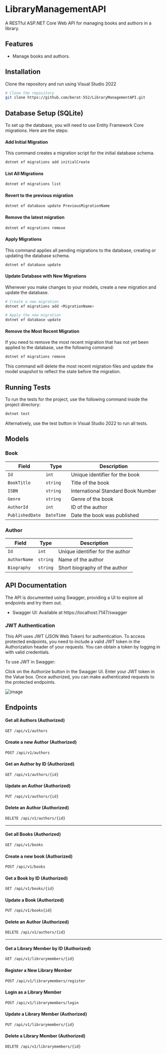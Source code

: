 # LibraryManagementAPI

A RESTful ASP.NET Core Web API for managing books and authors in a library.

## Features

- Manage books and authors.

## Installation

Clone the repository and run using Visual Studio 2022

```bash
# Clone the repository
git clone https://github.com/berat-552/LibraryManagementAPI.git
```

## Database Setup (SQLite)
To set up the database, you will need to use Entity Framework Core migrations. Here are the steps:

#### Add Initial Migration
This command creates a migration script for the initial database schema.
```bash
dotnet ef migrations add initialCreate
```

#### List All Migrations

```bash
dotnet ef migrations list
```
#### Revert to the previous migration
```bash
dotnet ef database update PreviousMigrationName
```

#### Remove the latest migration
```bash
dotnet ef migrations remove
```

#### Apply Migrations
This command applies all pending migrations to the database, creating or updating the database schema.
```bash
dotnet ef database update
```

#### Update Database with New Migrations
Whenever you make changes to your models, create a new migration and update the database.
```bash
# Create a new migration
dotnet ef migrations add <MigrationName>

# Apply the new migration
dotnet ef database update
```

#### Remove the Most Recent Migration
If you need to remove the most recent migration that has not yet been applied to the database, use the following command:
```bash
dotnet ef migrations remove
```
This command will delete the most recent migration files and update the model snapshot to reflect the state before the migration.

#### 

## Running Tests
To run the tests for the project, use the following command inside the project directory:

```sh
dotnet test
```
Alternatively, use the test button in Visual Studio 2022 to run all tests.

## Models

### Book
| Field           | Type       | Description                    |
|-----------------|------------|--------------------------------|
| `Id`            | `int`      | Unique identifier for the book |
| `BookTitle`         | `string`   | Title of the book              |
| `ISBN`          | `string`   | International Standard Book Number|
| `Genre`         | `string`   | Genre of the book              |
| `AuthorId`      | `int`      | ID of the author               |
| `PublishedDate` | `DateTime` | Date the book was published    |

### Author
| Field       | Type     | Description                        |
|-------------|----------|------------------------------------|
| `Id`        | `int`    | Unique identifier for the author   |
| `AuthorName`      | `string` | Name of the author                 |
| `Biography` | `string` | Short biography of the author      |

## API Documentation
The API is documented using Swagger, providing a UI to explore all endpoints and try them out.

- Swagger UI: Available at https://localhost:7147/swagger

### JWT Authentication
This API uses JWT (JSON Web Token) for authentication. To access protected endpoints, you need to include a valid JWT token in the Authorization header of your requests. You can obtain a token by logging in with valid credentials.

To use JWT in Swagger:

Click on the Authorize button in the Swagger UI.
Enter your JWT token in the Value box.
Once authorized, you can make authenticated requests to the protected endpoints.

![image](https://github.com/user-attachments/assets/37954b7d-5c9a-4ee9-8a85-8528cde90271)

## Endpoints

#### Get all Authors (Authorized)
```bash
GET /api/v1/authors
```

#### Create a new Author (Authorized)
```bash
POST /api/v1/authors
```

#### Get an Author by ID (Authorized)
```bash
GET /api/v1/authors/{id}
```

#### Update an Author (Authorized)
```bash
PUT /api/v1/authors/{id}
```

#### Delete an Author (Authorized)
```bash
DELETE /api/v1/authors/{id}
```
---

#### Get all Books (Authorized)
```bash
GET /api/v1/books
```

#### Create a new book (Authorized)
```bash
POST /api/v1/books
```

#### Get a Book by ID (Authorized)
```bash
GET /api/v1/books/{id}
```

#### Update a Book (Authorized)
```bash
PUT /api/v1/books{id}
```

#### Delete an Author (Authorized)
```bash
DELETE /api/v1/authors/{id}
```
---

#### Get a Library Member by ID (Authorized)
```bash
GET /api/v1/librarymembers/{id}
```

#### Register a New Library Member
```bash
POST /api/v1/librarymembers/register
```
#### Login as a Library Member
```bash
POST /api/v1/librarymembers/login
```

#### Update a Library Member (Authorized)
```bash
PUT /api/v1/librarymembers/{id}
```

#### Delete a Library Member (Authorized)
```bash
DELETE /api/v1/librarymembers/{id}
```
